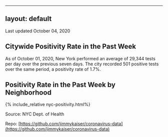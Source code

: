
---
layout: default
---

Last updated October 04, 2020

## Citywide Positivity Rate in the Past Week

As of October 01, 2020, New York performed an average of 29,344 tests per day over the previous seven days. The city recorded 501 positive tests over the same period, a positivity rate of 1.7%.

## Positivity Rate in the Past Week by Neighborhood

{% include_relative nyc-positivity.html%}

Source: NYC Dept. of Health

Repo: [https://github.com/jimmykaiser/coronavirus-data](https://github.com/jimmykaiser/coronavirus-data)
    